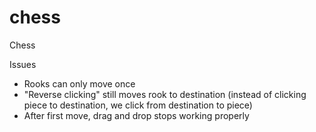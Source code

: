 # chess
Chess

Issues
- Rooks can only move once
- "Reverse clicking" still moves rook to destination (instead of clicking piece to destination, we click from destination to piece)
- After first move, drag and drop stops working properly
